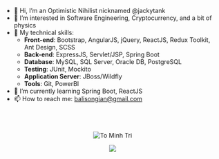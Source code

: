 - 👋 Hi, I’m an Optimistic Nihilist nicknamed @jackytank
- 👀 I’m interested in Software Engineering, Cryptocurrency, and a bit of physics
- 🤹 My technical skills:
  + __Front-end__: Bootstrap, AngularJS, jQuery, ReactJS, Redux Toolkit, Ant Design, SCSS
  + __Back-end__: ExpressJS, Servlet/JSP, Spring Boot
  + __Database__: MySQL, SQL Server, Oracle DB, PostgreSQL
  + __Testing__: JUnit, Mockito
  + __Application Server__: JBoss/Wildfly
  + __Tools__: Git, PowerBI
- 🌱 I’m currently learning Spring Boot, ReactJS
- 📫 How to reach me:
  [balisongian@gmail.com](mailto:balisongian@gmail.com)
  
 <br>
 <br>
  
 <p align="center">
  <img  src="https://github-readme-streak-stats.herokuapp.com/?user=jackytank&theme=white" alt="To Minh Tri" />
 </p>
 <p align="center">
  <img  src="https://github-readme-stats.vercel.app/api/top-langs/?username=jackytank&layout=compact&theme=white" /> 
 </p>
  

